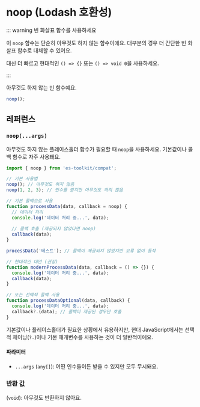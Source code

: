 # noop (Lodash 호환성)

::: warning 빈 화살표 함수를 사용하세요

이 `noop` 함수는 단순히 아무것도 하지 않는 함수이에요. 대부분의 경우 더 간단한 빈 화살표 함수로 대체할 수 있어요.

대신 더 빠르고 현대적인 `() => {}` 또는 `() => void 0`을 사용하세요.

:::

아무것도 하지 않는 빈 함수예요.

```typescript
noop();
```

## 레퍼런스

### `noop(...args)`

아무것도 하지 않는 플레이스홀더 함수가 필요할 때 `noop`을 사용하세요. 기본값이나 콜백 함수로 자주 사용돼요.

```typescript
import { noop } from 'es-toolkit/compat';

// 기본 사용법
noop(); // 아무것도 하지 않음
noop(1, 2, 3); // 인수를 받지만 아무것도 하지 않음

// 기본 콜백으로 사용
function processData(data, callback = noop) {
  // 데이터 처리
  console.log('데이터 처리 중...', data);
  
  // 콜백 호출 (제공되지 않았다면 noop)
  callback(data);
}

processData('테스트'); // 콜백이 제공되지 않았지만 오류 없이 동작

// 현대적인 대안 (권장)
function modernProcessData(data, callback = () => {}) {
  console.log('데이터 처리 중...', data);
  callback(data);
}

// 또는 선택적 콜백 사용
function processDataOptional(data, callback) {
  console.log('데이터 처리 중...', data);
  callback?.(data); // 콜백이 제공된 경우만 호출
}
```

기본값이나 플레이스홀더가 필요한 상황에서 유용하지만, 현대 JavaScript에서는 선택적 체이닝(`?.`)이나 기본 매개변수를 사용하는 것이 더 일반적이에요.

#### 파라미터

- `...args` (`any[]`): 어떤 인수들이든 받을 수 있지만 모두 무시돼요.

### 반환 값

(`void`): 아무것도 반환하지 않아요.

